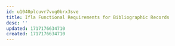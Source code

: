 ```yaml
---
id: u1040plcuvr7vug0brx3sve
title: Ifla Functional Requirements for Bibliographic Records
desc: ''
updated: 1717176634710
created: 1717176634710
---
```

